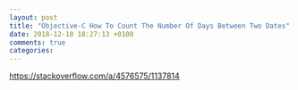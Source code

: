 ```yaml
---
layout: post
title: "Objective-C How To Count The Number Of Days Between Two Dates"
date: 2018-12-10 18:27:13 +0100
comments: true
categories: 
---
```



https://stackoverflow.com/a/4576575/1137814